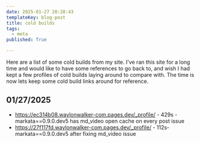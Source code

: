```yaml
---
date: 2025-01-27 20:28:43
templateKey: blog-post
title: cold builds
tags:
  - meta
published: True

---
```


Here are a list of some cold builds from my site.  I've ran this site for a
long time and would like to have some references to go back to, and wish I had
kept a few profiles of cold builds laying around to compare with. The time is
now lets keep some cold build links around for reference.

## 01/27/2025

* <https://ec314b08.waylonwalker-com.pages.dev/_profile/> - 429s - markata==0.9.0.dev5 has md_video open cache on every post issue
* <https://27f117fd.waylonwalker-com.pages.dev/_profile/> - 112s- markata==0.9.0.dev5 after fixing md_video issue
